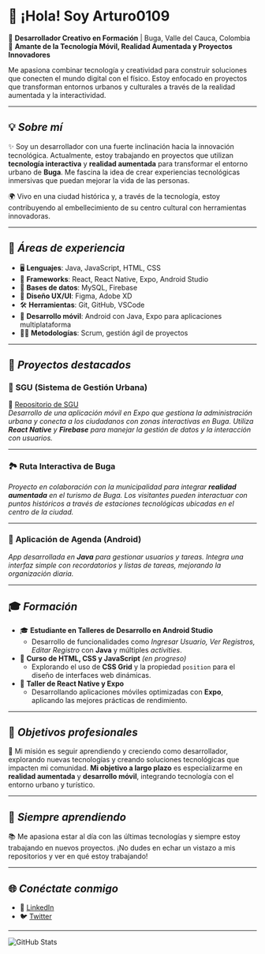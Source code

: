 # 👋 ¡Hola! Soy Arturo0109

🚀 **Desarrollador Creativo en Formación** | Buga, Valle del Cauca, Colombia  
📱 **Amante de la Tecnología Móvil, Realidad Aumentada y Proyectos Innovadores**  

Me apasiona combinar tecnología y creatividad para construir soluciones que conecten el mundo digital con el físico. Estoy enfocado en proyectos que transforman entornos urbanos y culturales a través de la realidad aumentada y la interactividad.

---

## 💡 _Sobre mí_
✨ Soy un desarrollador con una fuerte inclinación hacia la innovación tecnológica. Actualmente, estoy trabajando en proyectos que utilizan **tecnología interactiva** y **realidad aumentada** para transformar el entorno urbano de **Buga**. Me fascina la idea de crear experiencias tecnológicas inmersivas que puedan mejorar la vida de las personas.

🌍 Vivo en una ciudad histórica y, a través de la tecnología, estoy contribuyendo al embellecimiento de su centro cultural con herramientas innovadoras.

---

## 🔧 _Áreas de experiencia_
- 🖥️ **Lenguajes**: Java, JavaScript, HTML, CSS
- 🚀 **Frameworks**: React, React Native, Expo, Android Studio
- 💾 **Bases de datos**: MySQL, Firebase
- 🎨 **Diseño UX/UI**: Figma, Adobe XD
- 🛠️ **Herramientas**: Git, GitHub, VSCode
- 📲 **Desarrollo móvil**: Android con Java, Expo para aplicaciones multiplataforma
- 🧑‍💻 **Metodologías**: Scrum, gestión ágil de proyectos

---

## 🚀 _Proyectos destacados_

### 🌆 **SGU (Sistema de Gestión Urbana)**
🔗 [Repositorio de SGU](enlace)  
_Desarrollo de una aplicación móvil en Expo que gestiona la administración urbana y conecta a los ciudadanos con zonas interactivas en Buga. Utiliza **React Native** y **Firebase** para manejar la gestión de datos y la interacción con usuarios._

---

### 🏞️ **Ruta Interactiva de Buga**  
_Proyecto en colaboración con la municipalidad para integrar **realidad aumentada** en el turismo de Buga. Los visitantes pueden interactuar con puntos históricos a través de estaciones tecnológicas ubicadas en el centro de la ciudad._

---

### 📅 **Aplicación de Agenda (Android)**  
_App desarrollada en **Java** para gestionar usuarios y tareas. Integra una interfaz simple con recordatorios y listas de tareas, mejorando la organización diaria._

---

## 🎓 _Formación_

- 🎓 **Estudiante en Talleres de Desarrollo en Android Studio**
   - Desarrollo de funcionalidades como _Ingresar Usuario, Ver Registros, Editar Registro_ con **Java** y múltiples _activities_.
- 🌱 **Curso de HTML, CSS y JavaScript** _(en progreso)_
   - Explorando el uso de **CSS Grid** y la propiedad `position` para el diseño de interfaces web dinámicas.
- 📱 **Taller de React Native y Expo**
   - Desarrollando aplicaciones móviles optimizadas con **Expo**, aplicando las mejores prácticas de rendimiento.

---

## 🎯 _Objetivos profesionales_
🚀 Mi misión es seguir aprendiendo y creciendo como desarrollador, explorando nuevas tecnologías y creando soluciones tecnológicas que impacten mi comunidad. **Mi objetivo a largo plazo** es especializarme en **realidad aumentada** y **desarrollo móvil**, integrando tecnología con el entorno urbano y turístico.

---

## 🧠 _Siempre aprendiendo_
📚 Me apasiona estar al día con las últimas tecnologías y siempre estoy trabajando en nuevos proyectos. ¡No dudes en echar un vistazo a mis repositorios y ver en qué estoy trabajando!

---

## 🌐 _Conéctate conmigo_
- 🔗 [LinkedIn](enlace-a-tu-perfil)
- 🐦 [Twitter](enlace)

---

![GitHub Stats](https://github-readme-stats.vercel.app/api?username=Arturo0109&show_icons=true&theme=radical)
